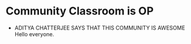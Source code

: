 # Community Classroom is OP

- ADITYA CHATTERJEE SAYS THAT THIS COMMUNITY IS AWESOME
Hello everyone.

